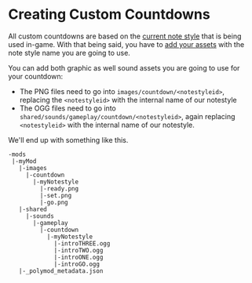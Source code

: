 # Creating Custom Countdowns

All custom countdowns are based on the [current note style](../08-custom-notestyles/08-00-custom-notestyles.md) that is being used in-game. With that being said, you have to [add your assets](../01-fundamentals/01-03-asset-replacement-and-additions.md#asset-replacement-and-additons) with the note style name you are going to use.

You can add both graphic as well sound assets you are going to use for your countdown:
- The PNG files need to go into `images/countdown/<notestyleid>`, replacing the `<notestyleid>` with the internal name of our notestyle
- The OGG files need to go into `shared/sounds/gameplay/countdown/<notestyleid>`, again replacing `<notestyleid>` with the internal name of our notestyle.

We'll end up with something like this.

```
-mods
 |-myMod
   |-images
     |-countdown
       |-myNotestyle
         |-ready.png
         |-set.png
         |-go.png
   |-shared
     |-sounds
       |-gameplay
         |-countdown
           |-myNotestyle
             |-introTHREE.ogg
             |-introTWO.ogg
             |-introONE.ogg
             |-introGO.ogg
   |-_polymod_metadata.json
```